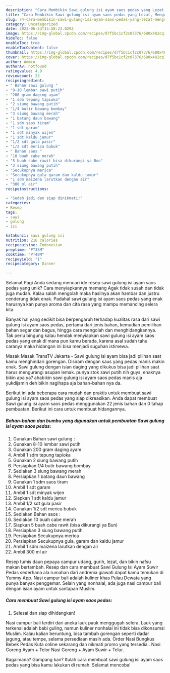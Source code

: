 ```yaml
---
description: "Cara Membikin Sawi gulung isi ayam saos pedas yang Lezat, Mengugah Selera"
title: "Cara Membikin Sawi gulung isi ayam saos pedas yang Lezat, Mengugah Selera"
slug: 74-cara-membikin-sawi-gulung-isi-ayam-saos-pedas-yang-lezat-mengugah-selera
category: Uncategorized
date: 2023-06-23T15:58:23.029Z
image: https://img-global.cpcdn.com/recipes/d7f5bc1cf2c07376/680x482cq70/sawi-gulung-isi-ayam-saos-pedas-foto-resep-utama.jpg
hideToc: false
enableToc: true
enableTocContent: false
thumbnail: https://img-global.cpcdn.com/recipes/d7f5bc1cf2c07376/680x482cq70/sawi-gulung-isi-ayam-saos-pedas-foto-resep-utama.jpg
cover: https://img-global.cpcdn.com/recipes/d7f5bc1cf2c07376/680x482cq70/sawi-gulung-isi-ayam-saos-pedas-foto-resep-utama.jpg
author: Admin
authorAv: notfound
ratingvalue: 4.9
reviewcount: 23
recipeingredient:
- " Bahan sawi gulung "
- "8-10 lembar sawi putih"
- "200 gram daging ayam"
- "1 sdm tepung tapioka"
- "2 siung bawang putih"
- "1/4 butir bawang bombay"
- "3 siung bawang merah"
- "1 batang daun bawang"
- "1 sdm saos tiram"
- "1 sdt garam"
- "1 sdt minyak wijen"
- "1 sdt kaldu jamur"
- "1/2 sdt gula pasir"
- "1/2 sdt merica bubuk"
- " Bahan saos "
- "10 buah cabe merah"
- "5 buah cabe rawit bisa dikurangi ya Bun"
- "3 siung bawang putih"
- "Secukupnya merica"
- "Secukupnya gula garam dan kaldu jamur"
- "1 sdm maizena larutkan dengan air"
- "300 ml air"
recipeinstructions:

- "Sudah jadi dan siap dinikmati!"
categories:
- Resep
tags:
- sawi
- gulung
- isi

katakunci: sawi gulung isi 
nutrition: 216 calories
recipecuisine: Indonesian
preptime: "PT35M"
cooktime: "PT48M"
recipeyield: "1"
recipecategory: Dinner

---
```



Selamat Pagi Anda sedang mencari ide resep sawi gulung isi ayam saos pedas yang unik? Cara menyiapkannya memang Agak tidak susah dan tidak juga mudah. Kalau salah mengolah maka hasilnya akan hambar dan justru cenderung tidak enak. Padahal sawi gulung isi ayam saos pedas yang enak harusnya kan punya aroma dan cita rasa yang mampu memancing selera kita.


Banyak hal yang sedikit bisa berpengaruh terhadap kualitas rasa dari sawi gulung isi ayam saos pedas, pertama dari jenis bahan, kemudian pemilihan bahan segar dan bagus, hingga cara mengolah dan menghidangkannya. Tak perlu bingung kalau hendak menyiapkan sawi gulung isi ayam saos pedas yang enak di mana pun kamu berada, karena asal sudah tahu caranya maka hidangan ini bisa menjadi suguhan istimewa.

Masak Masak TransTV Jakarta - Sawi gulung isi ayam bisa jadi pilihan saat kamu menghindari gorengan. Disiram dengan saus yang pedas manis makin enak. Sawi gulung dengan isian daging yang dikukus bisa jadi pilihan saat harus mengurangi asupan lemak. punya stok sawi putih nih guys, enaknya bikin apa ya? ahabikin sawi gulung isi ayam saos pedas manis aja yukdijamin deh bikin nagihapa aja bahan-bahan nya da.


Berikut ini ada beberapa cara mudah dan praktis untuk membuat sawi gulung isi ayam saos pedas yang siap dikreasikan. Anda dapat membuat Sawi gulung isi ayam saos pedas menggunakan 22 jenis bahan dan 0 tahap pembuatan. Berikut ini cara untuk membuat hidangannya.

<!--inarticleads1-->

##### Bahan-bahan dan bumbu yang digunakan untuk pembuatan Sawi gulung isi ayam saos pedas:

1. Gunakan  Bahan sawi gulung :
1. Gunakan 8-10 lembar sawi putih
1. Gunakan 200 gram daging ayam
1. Ambil 1 sdm tepung tapioka
1. Gunakan 2 siung bawang putih
1. Persiapkan 1/4 butir bawang bombay
1. Sediakan 3 siung bawang merah
1. Persiapkan 1 batang daun bawang
1. Gunakan 1 sdm saos tiram
1. Ambil 1 sdt garam
1. Ambil 1 sdt minyak wijen
1. Siapkan 1 sdt kaldu jamur
1. Ambil 1/2 sdt gula pasir
1. Gunakan 1/2 sdt merica bubuk
1. Sediakan  Bahan saos :
1. Sediakan 10 buah cabe merah
1. Siapkan 5 buah cabe rawit (bisa dikurangi ya Bun)
1. Persiapkan 3 siung bawang putih
1. Persiapkan Secukupnya merica
1. Persiapkan Secukupnya gula, garam dan kaldu jamur
1. Ambil 1 sdm maizena larutkan dengan air
1. Ambil 300 ml air


Resep tumis daun pepaya campur udang, gurih, lezat, dan bikin nafsu makan bertambah. Resep dan cara membuat Sawi Gulung Isi Ayam Suwir Pedas sederhana ala rumahan dari andrenia giawati dapat kamu temukan di Yummy App. Nasi campur bali adalah kuliner khas Pulau Dewata yang punya banyak penggemar. Selain yang nonhalal, ada juga nasi campur bali dengan isian ayam untuk santapan Muslim. 

<!--inarticleads2-->

##### Cara membuat Sawi gulung isi ayam saos pedas:


1. Selesai dan siap dihidangkan!

Nasi campur bali terdiri dari aneka lauk pauk menggugah selera. Lauk yang terkenal adalah babi guling, namun kuliner nonhalal ini tidak bisa dikonsumsi Muslim. Kalau kalian beruntung, bisa tambah gorengan seperti dadar jagung, atau tempe, selama persediaan masih ada. Order Nasi Bungkus Bebek Pedas Kuta online sekarang dan nikmati promo yang tersedia.. Nasi Goreng Ayam + Telor Nasi Goreng + Ayam Suwir + Telur. 

Bagaimana? Gampang kan? Itulah cara membuat sawi gulung isi ayam saos pedas yang bisa kamu lakukan di rumah. Selamat mencoba!
